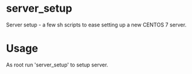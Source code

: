 # server_setup
Server setup - a few sh scripts to ease setting up a new CENTOS 7 server.

# Usage
As root run 'server_setup' to setup server.

